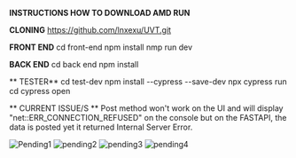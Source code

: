 **INSTRUCTIONS HOW TO DOWNLOAD AMD RUN**

**CLONING**
https://github.com/lnxexu/UVT.git

**FRONT END**
cd front-end
npm install
nmp run dev

**BACK END**
cd back end
npm install


** TESTER**
cd test-dev
npm install --cypress --save-dev
npx cypress run
cd cypress open

** CURRENT ISSUE/S **
Post method won't work on the UI and will display "net::ERR_CONNECTION_REFUSED" on the console but on the FASTAPI, the data is posted yet it returned Internal Server Error.

![Pending1](https://github.com/lnxexu/UVT/assets/142465401/6f402a1e-6a86-4360-9ce1-e174d7e7027a)
![pending2](https://github.com/lnxexu/UVT/assets/142465401/1607ac59-80bc-4f11-9504-8b286b0efdc3)
![pending3](https://github.com/lnxexu/UVT/assets/142465401/efd7bedf-4080-4fbb-96e3-62527ec833f3)
![pending4](https://github.com/lnxexu/UVT/assets/142465401/329f4cfa-4ed4-4c13-b049-7522a4b3227a)
